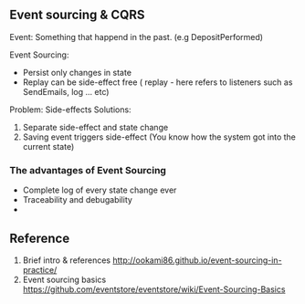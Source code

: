 ## Event sourcing & CQRS

Event: Something that happend in the past. (e.g DepositPerformed)

Event Sourcing:
 - Persist only changes in state
 - Replay can be side-effect free ( replay - here refers to listeners such as SendEmails, log ... etc)

Problem: Side-effects
Solutions:
 1. Separate side-effect and state change
 2. Saving event triggers side-effect (You know how the system got into the current state)

### The advantages of Event Sourcing
 - Complete log of every state change ever
 - Traceability and debugability
 - 

## Reference 
 1. Brief intro & references http://ookami86.github.io/event-sourcing-in-practice/
 2. Event sourcing basics https://github.com/eventstore/eventstore/wiki/Event-Sourcing-Basics
